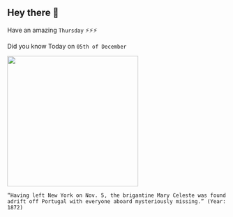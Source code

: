 ## Hey there 👋
Have an amazing `Thursday` ⚡⚡⚡

Did you know Today on `05th of December`
 
 [<img src="https://upload.wikimedia.org/wikipedia/commons/1/1f/Mary_Celeste_as_Amazon_in_1861_%28cropped%29.jpg" width="300" />](https://en.wikipedia.org/wiki/Mary_Celeste) 
 ```
“Having left New York on Nov. 5, the brigantine Mary Celeste was found adrift off Portugal with everyone aboard mysteriously missing.” (Year: 1872)
```
